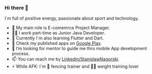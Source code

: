 ### Hi there 👋

I`m full of positive energy, passionate about sport and technology.

- 🔭 My main role is E-comemrce Project Manager.
- 👨‍💻 I work part-time as Junior Java Developer.
- 🌱 Currently I`m also learning Flutter and Dart.
- 📳 Check my published apps on [Google Play](https://play.google.com/store/apps/developer?id=Weronika+%26+Stanis%C5%82aw+Nag%C3%B3rscy). 
- 🤔 I’m looking for mentor to guide me thru mobile App development process.
- 📫 You can reach me by [Linkedin/StanislawNagorski](https://www.linkedin.com/in/stanislawnagorski/).
- ⚡ While AFK: I`m 🤺 fencing trainer and 🏋️‍♂️ weight training lover
